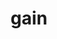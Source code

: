 ---
category: 4-letters
denotation: null
name: gain
reference_link: https://www.etymonline.com/word/gain
root_language: null
root_name: null
title: gain
type: free
word_sums:
- respelling: gain
  sum: 'Gain + '
---